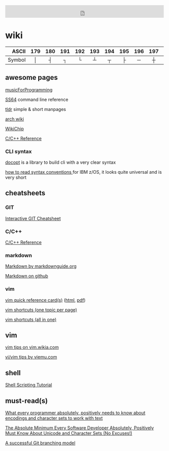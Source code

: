 <iframe src="https://duckduckgo.com/search.html?prefill=Search DuckDuckGo" style="overflow:hidden;margin:0;padding:0;width:100%;height:40px;" frameborder="0"></iframe>

# wiki

|  ASCII |  179  |  180  |  191  |  192  |  193  |  194  |  195  |  196  |  197  |  217  |  218  |
| -----: | :---: | :---: | :---: | :---: | :---: | :---: | :---: | :---: | :---: | :---: | :---: |
| Symbol |   │   |   ┤   |   ┐   |   └   |   ┴   |   ┬   |   ├   |   ─   |   ┼   |   ┘   |   ┌   |

## awesome pages

[musicForProgramming](http://musicforprogramming.net/)

[SS64](https://ss64.com/) command line reference

[tldr](https://tldr.ostera.io/) simple & short manpages

[arch wiki](https://wiki.archlinux.org/)

[WikiChip](https://en.wikichip.org/)

[C/C++ Reference](http://www.cplusplus.com/reference/clibrary/)

### CLI syntax

[docopt](http://docopt.org/) is a library to build cli with a very clear syntax

[how to read syntax conventions ](https://www.ibm.com/support/knowledgecenter/SSLTBW_2.3.0/com.ibm.zos.v2r3.ieag100/bsyntax.htm) for IBM z/OS, it looks quite universal and is very short

## cheatsheets

### GIT

[Interactive GIT Cheatsheet](http://www.ndpsoftware.com/git-cheatsheet.html)

### C/C++

[C/C++ Reference](http://www.cplusplus.com/reference/clibrary/)

### markdown

[Markdown by markdownguide.org](https://www.markdownguide.org/cheat-sheet)

[Markdown on github](https://github.com/adam-p/markdown-here/wiki/Markdown-Cheatsheet)

### vim

[vim quick reference card(s)](http://tnerual.eriogerg.free.fr/vim.html) ([html](http://tnerual.eriogerg.free.fr/vimqrc.html), [pdf](http://tnerual.eriogerg.free.fr/vimqrc.pdf))

[vim shortcuts (one topic per page)](https://www.cs.oberlin.edu/~kuperman/help/vim/windows.html)

[vim shortcuts (all in one)](https://vim.rtorr.com/)

## vim

[vim tips on vim.wikia.com](http://vim.wikia.com/wiki/Best_Vim_Tips)

[vi/vim tips by viemu.com](http://www.viemu.com/vi_vim_tips.html)

## shell

[Shell Scripting Tutorial](https://www.shellscript.sh/)

## must-read(s)

[What every programmer absolutely, positively needs to know about encodings and character sets to work with text](http://kunststube.net/encoding/)

[The Absolute Minimum Every Software Developer Absolutely, Positively Must Know About Unicode and Character Sets (No Excuses!)](https://www.joelonsoftware.com/2003/10/08/the-absolute-minimum-every-software-developer-absolutely-positively-must-know-about-unicode-and-character-sets-no-excuses/)

[A successful Git branching model](https://nvie.com/posts/a-successful-git-branching-model/)